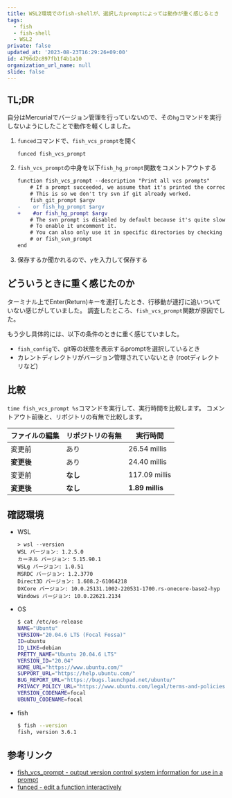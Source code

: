 ```yaml
---
title: WSL2環境でのfish-shellが、選択したpromptによっては動作が重く感じるとき
tags:
  - fish
  - fish-shell
  - WSL2
private: false
updated_at: '2023-08-23T16:29:26+09:00'
id: 4796d2c897fb1f4b1a10
organization_url_name: null
slide: false
---
```

## TL;DR

自分はMercurialでバージョン管理を行っていないので、その`hg`コマンドを実行しないようにしたことで動作を軽くしました。

1. `funced`コマンドで、`fish_vcs_prompt`を開く

   ```shell
   funced fish_vcs_prompt
   ```

2. `fish_vcs_prompt`の中身を以下`fish_hg_prompt`関数をコメントアウトする

   ```diff
   function fish_vcs_prompt --description "Print all vcs prompts"
       # If a prompt succeeded, we assume that it's printed the correct info.
       # This is so we don't try svn if git already worked.
       fish_git_prompt $argv
   -    or fish_hg_prompt $argv
   +    #or fish_hg_prompt $argv
       # The svn prompt is disabled by default because it's quite slow on common svn repositories.
       # To enable it uncomment it.
       # You can also only use it in specific directories by checking $PWD.
       # or fish_svn_prompt
   end
   ```

3. 保存するか聞かれるので、`y`を入力して保存する

## どういうときに重く感じたのか

ターミナル上でEnter(Return)キーを連打したとき、行移動が連打に追いついていない感じがしていました。
調査したところ、`fish_vcs_prompt`関数が原因でした。

もう少し具体的には、以下の条件のときに重く感じていました。

- `fish_config`で、git等の状態を表示するpromptを選択しているとき
- カレントディレクトリがバージョン管理されていないとき (rootディレクトリなど)

## 比較

`time fish_vcs_prompt %s`コマンドを実行して、実行時間を比較します。
コメントアウト前後と、リポジトリの有無で比較します。

| ファイルの編集 | リポジトリの有無 | 実行時間 |
| --- | --- | --- |
| 変更前 | あり | 26.54 millis |
| **変更後** | あり | 24.40 millis |
| 変更前 | **なし** | 117.09 millis |
| **変更後** | **なし** | **1.89 millis** |

## 確認環境

- WSL

  ```pwsh
  > wsl --version
  WSL バージョン: 1.2.5.0
  カーネル バージョン: 5.15.90.1
  WSLg バージョン: 1.0.51
  MSRDC バージョン: 1.2.3770
  Direct3D バージョン: 1.608.2-61064218
  DXCore バージョン: 10.0.25131.1002-220531-1700.rs-onecore-base2-hyp
  Windows バージョン: 10.0.22621.2134
  ```

- OS

  ```bash
  $ cat /etc/os-release
  NAME="Ubuntu"
  VERSION="20.04.6 LTS (Focal Fossa)"
  ID=ubuntu
  ID_LIKE=debian
  PRETTY_NAME="Ubuntu 20.04.6 LTS"
  VERSION_ID="20.04"
  HOME_URL="https://www.ubuntu.com/"
  SUPPORT_URL="https://help.ubuntu.com/"
  BUG_REPORT_URL="https://bugs.launchpad.net/ubuntu/"
  PRIVACY_POLICY_URL="https://www.ubuntu.com/legal/terms-and-policies/privacy-policy"
  VERSION_CODENAME=focal
  UBUNTU_CODENAME=focal
  ```

- fish

  ```bash
  $ fish --version
  fish, version 3.6.1
  ```

## 参考リンク

- [fish_vcs_prompt - output version control system information for use in a prompt](https://fishshell.com/docs/current/cmds/fish_vcs_prompt.html)
- [funced - edit a function interactively](https://fishshell.com/docs/current/cmds/funced.html)
